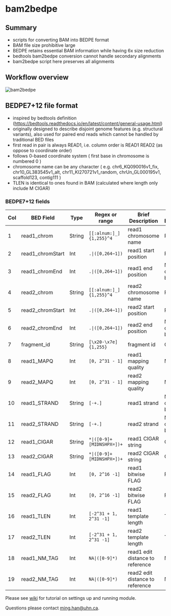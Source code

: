 # bam2bedpe

## Summary
- scripts for converting BAM into BEDPE format
- BAM file size prohibitive large
- BEDPE retains essential BAM information while having 6x size reduction
- bedtools bam2bedpe conversion cannot handle secondary alignments
- bam2bedpe script here preserves all alignments

## Workflow overview

![bam2bedpe](https://user-images.githubusercontent.com/98410560/170511327-ca6435bf-9d32-4676-890e-caf9f067f1ad.png)

## BEDPE7+12 file format
- inspired by bedtools definition (https://bedtools.readthedocs.io/en/latest/content/general-usage.html)
- originally designed to describe disjoint genome features (e.g. structural variants), also used for paired end reads which cannot be handled by traditional BED files
- first read in pair is always READ1, i.e. column order is READ1 READ2 (as oppose to coordinate order)
- follows 0-based coordinate system ( first base in chromosome is numbered 0 )
- chromosome name can be any character ( e.g. chr6_KQ090016v1_fix, chr10_GL383545v1_alt, chr11_KI270721v1_random, chrUn_GL000195v1, scaffold123, contig111 )
- TLEN is identical to ones found in BAM (calculated where length only include M CIGAR)

### BEDPE7+12 fields

| Col  | BED Field        | Type   | Regex or range           | Brief Description                | BAM Equivalent            |
| ---- | ---------------- | ------ | ------------------------ | -------------------------------- | ------------------------- |
| 1    | read1_chrom      | String | `[[:alnum:]_]{1,255}^4`  | read1 chromosome name            | RNAME                     |
| 2    | read1_chromStart | Int    | `.\|([0,264−1])`         | read1 start position             | POS                       |
| 3    | read1_chromEnd   | Int    | `.\|([0,264−1])`         | read1 end position               | None, calculated by pysam |
| 4    | read2_chrom      | String | `[[:alnum:]_]{1,255}^4`  | read2 chromosome name            | RNAME                     |
| 5    | read2_chromStart | Int    | `.\|([0,264−1])`         | read2 start position             | POS                       |
| 6    | read2_chromEnd   | Int    | `.\|([0,264−1])`         | read2 end position               | None, calculated by pysam |
| 7    | fragment_id      | String | `[\x20-\x7e]{1,255}`     | fragment id                      | QNAME                     |
| 8    | read1_MAPQ       | Int    | `[0, 2^31 - 1]`          | read1 mapping quality            | MAPQ                      |
| 9    | read2_MAPQ       | Int    | `[0, 2^31 - 1]`          | read2 mapping quality            | MAPQ                      |
| 10   | read1_STRAND     | String | `[-+.]`                  | read1 strand                     | None, calculated by pysam |
| 11   | read2_STRAND     | String | `[-+.]`                  | read2 strand                     | None, calculated by pysam |
| 12   | read1_CIGAR      | String | `*\|([0-9]+[MIDNSHPX=])+`| read1 CIGAR string               | CIGAR                     |
| 13   | read2_CIGAR      | String | `*\|([0-9]+[MIDNSHPX=])+`| read2 CIGAR string               | CIGAR                     |
| 14   | read1_FLAG       | Int    | `[0, 2^16 -1]`           | read1 bitwise FLAG               | FLAG                      |
| 15   | read2_FLAG       | Int    | `[0, 2^16 -1]`           | read2 bitwise FLAG               | FLAG                      |
| 16   | read1_TLEN       | Int    | `[-2^31 + 1, 2^31 -1]`   | read1 template length            | TLEN                      |
| 17   | read2_TLEN       | Int    | `[-2^31 + 1, 2^31 -1]`   | read2 template length            | TLEN                      |
| 18   | read1_NM_TAG     | Int    | `NA\|([0-9]*)`           | read1 edit distance to reference | NM                        |
| 19   | read2_NM_TAG     | Int    | `NA\|([0-9]*)`           | read2 edit distance to reference | NM                        |

Please see [wiki](https://github.com/mhanbioinfo/bam2bedpe/wiki) for tutorial on settings up and running module.

Questions please contact ming.han@uhn.ca.
